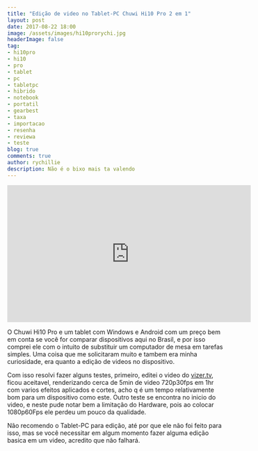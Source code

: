 ```yaml
---
title: "Edição de video no Tablet-PC Chuwi Hi10 Pro 2 em 1"
layout: post
date: 2017-08-22 18:00
image: /assets/images/hi10prorychi.jpg
headerImage: false
tag:
- hi10pro
- hi10
- pro
- tablet
- pc
- tabletpc
- hibrido
- notebook
- portatil
- gearbest
- taxa
- importacao
- resenha
- reviewa
- teste
blog: true
comments: true
author: rychillie
description: Não é o bixo mais ta valendo
---
```

<script async src="//pagead2.googlesyndication.com/pagead/js/adsbygoogle.js"></script>
<!-- Anuncio Blog Rychillie -->
<ins class="adsbygoogle"
     style="display:block"
     data-ad-client="ca-pub-7837358846130941"
     data-ad-slot="9265933715"
     data-ad-format="auto"></ins>
<script>
(adsbygoogle = window.adsbygoogle || []).push({});
</script>

<iframe width="560" height="315" src="https://www.youtube.com/embed/EFJL9thhUw0" frameborder="0" allowfullscreen></iframe>

<p>O Chuwi Hi10 Pro e um tablet com Windows e Android com um preço bem em conta se você for comparar dispositivos aqui no Brasil, e por isso comprei ele com o intuito de substituir um computador de mesa em tarefas simples. Uma coisa que me solicitaram muito e tambem era minha curiosidade, era quanto a edição de videos no dispositivo.</p>

<p>Com isso resolvi fazer alguns testes, primeiro, editei o video do <a href="http://rychillie.net/vizer-tv-uma-alternativa-gratuita-ao-netflix/" target="_blank">vizer.tv</a>, ficou aceitavel, renderizando cerca de 5min de video 720p30fps em 1hr com varios efeitos aplicados e cortes, acho q é um tempo relativamente bom para um dispositivo como este. Outro teste se encontra no inicio do video, e neste pude notar bem a limitação do Hardware, pois ao colocar 1080p60Fps ele perdeu um pouco da qualidade.</p>

<p>Não recomendo o Tablet-PC para edição, até por que ele não foi feito para isso, mas se você necessitar em algum momento fazer alguma edição basica em um video, acredito que não falhará.</p>
